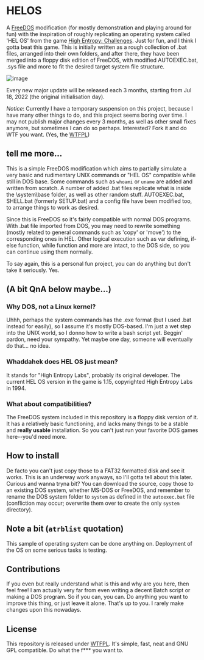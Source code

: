 # HELOS
A [FreeDOS](https://www.freedos.org/) modification (for mostly demonstration and playing around for fun) with the inspiration of roughly replicating an operating system called 'HEL OS' from the game [High Entropy: Challenges](https://store.steampowered.com/app/1389630/High_Entropy_Challenges/). Just for fun, and I think I gotta beat this game. This is initially written as a rough collection of .bat files, arranged into their own folders, and after there, they have been merged into a floppy disk edition of FreeDOS, with modified AUTOEXEC.bat, .sys file and more to fit the desired target system file structure.

![image](https://github.com/Barnacl437/HELOS/assets/87983017/f141c31d-bf05-4e49-a4bd-aaa8243378ca)


Every new major update will be released each 3 months, starting from Jul 18, 2022 (the original initialisation day).

*Notice*: Currently I have a temporary suspension on this project, because I have many other things to do, and this project seems boring over time. I may not publish major changes every 3 months, as well as other small fixes anymore, but sometimes I can do so perhaps. Interested? Fork it and do WTF you want. (Yes, the [WTFPL](http://www.wtfpl.net/)) 

## tell me more...
This is a simple FreeDOS modification which aims to partially simulate a very basic and rudimentary UNIX commands or "HEL OS" compatible while still in DOS base. Some commands such as `whoami` or `uname` are added and written from scratch. A number of added .bat files replicate what is inside the \system\base folder, as well as other random stuff. AUTOEXEC.bat, SHELL.bat (formerly SETUP.bat) and a config file have been modified too, to arrange things to work as desired.

Since this is FreeDOS so it's fairly compatible with normal DOS programs. With .bat file imported from DOS, you may need to rewrite something (mostly related to general commands such as 'copy' or 'move') to the corresponding ones in HEL. Other logical execution such as var defining, if-else function, while function and more are intact, to the DOS side, so you can continue using them normally.

To say again, this is a personal fun project, you can do anything but don't take it seriously. Yes.


 ## (A bit QnA below maybe...)
 ### Why DOS, not a Linux kernel?
 Uhhh, perhaps the system commands has the .exe format (but I used .bat instead for easily), so I assume it's mostly DOS-based.
 I'm just a wet step into the UNIX world, so I donno how to write a bash script yet. Beggin' pardon, need your sympathy.
 Yet maybe one day, someone will eventually do that... no idea.
 
 ### Whaddahek does HEL OS just mean?
 It stands for "High Entropy Labs", probably its original developer. The current HEL OS version in the game is 1.15, copyrighted High Entropy Labs in 1994.
 
 ### What about compatibilities?
 The FreeDOS system included in this repository is a floppy disk version of it. It has a relatively basic functioning, and lacks many things to be a stable and **really usable** installation. So you can't just run your favorite DOS games here--you'd need more.
 
 ## How to install
 De facto you can't just copy those to a FAT32 formatted disk and see it works. This is an underway work anyways, so I'll gotta tell about this later.
 Curious and wanna tryna bit? You can download the source, copy those to an existing DOS system, whether MS-DOS or FreeDOS, and remember to rename the DOS system folder to ```system``` as defined in the ```autoexec.bat``` file (confliction may occur; overwrite them over to create the only ```system``` directory).
 
## Note a bit (```atrblist``` quotation)
 This sample of operating system can be done anything on.
 Deployment of the OS on some serious tasks is testing.

## Contributions
If you even but really understand what is this and why are you here, then feel free! I am actually very far from even writing a decent Batch script or making a DOS program. So if you can, you can. Do anything you want to improve this thing, or just leave it alone. That's up to you. I rarely make changes upon this nowadays. 

## License
This repository is released under [WTFPL](http://www.wtfpl.net/). It's simple, fast, neat and GNU GPL compatible.
Do what the f*** you want to.
